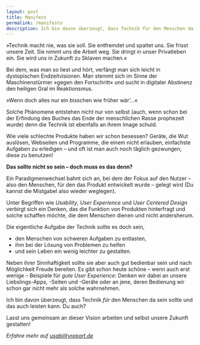 ```yaml
---
layout: post
title: Manifest
permalink: /manifesto
description: Ich bin davon überzeugt, dass Technik für den Menschen da sein sollte und das auch leisten kann. Du auch?
---
```


»Technik macht nie, was sie soll. Sie entfremdet und spaltet uns. Sie frisst unsere Zeit. Sie nimmt uns die Arbeit weg. Sie dringt in unser Privatleben ein. Sie wird uns in Zukunft zu Sklaven machen.«

Bei dem, was man so liest und hört, verfängt man sich leicht in dystopischen Endzeitvisionen. Man stemmt sich im Sinne der Maschinenstürmer »gegen den Fortschritt« und sucht in digitaler Abstinenz den heiligen Gral im Reaktionsmus.

»Wenn doch alles nur ein bisschen wie früher wär’…«

Solche Phänomene entstehen nicht nur von selbst (auch, wenn schon bei der Erfindung des Buches das Ende der menschlichen Rasse prophezeit wurde) denn die Technik ist ebenfalls an ihrem Image schuld.

Wie viele schlechte Produkte haben wir schon besessen? Geräte, die Wut auslösen, Webseiten und Programme, die einem nicht erlauben, einfachste Aufgaben zu erledigen – und oft ist man auch noch täglich gezwungen, diese zu benutzen!

**Das sollte nicht so sein – doch muss es das denn?**

Ein Paradigmenwechsel bahnt sich an, bei dem der Fokus auf den Nutzer – also den Menschen, für den das Produkt entwickelt wurde – gelegt wird (Du kannst die Mistgabel also wieder weglegen).

Unter Begriffen wie _Usability_, _User Experience_ und _User Centered Design_ verbirgt sich ein Denken, das die Funktion von Produkten hinterfragt und solche schaffen möchte, die dem Menschen dienen und nicht andersherum.

Die eigentliche Aufgabe der Technik sollte es doch sein,

*   den Menschen von schweren Aufgaben zu entlasten,
*   ihm bei der Lösung von Problemen zu helfen
*   und sein Leben ein wenig leichter zu gestalten.

Neben ihrer Sinnhaftigkeit sollte sie aber auch gut bedienbar sein und nach Möglichkeit Freude bereiten. Es gibt schon heute schöne – wenn auch erst wenige – Beispiele für _gute User Experience_: Denken wir dabei an unsere Liebslings-Apps, -Seiten und -Geräte oder an jene, deren Bedienung wir schon gar nicht mehr als solche wahrnehmen.

Ich bin davon überzeugt, dass Technik _für_ den Menschen da sein sollte und das auch leisten kann. Du auch?

Lasst uns gemeinsam an dieser Vision arbeiten und selbst unsere Zukunft gestalten!

_Erfahre mehr auf [usabilityreport.de](http://www.usabilityreport.de/)_
